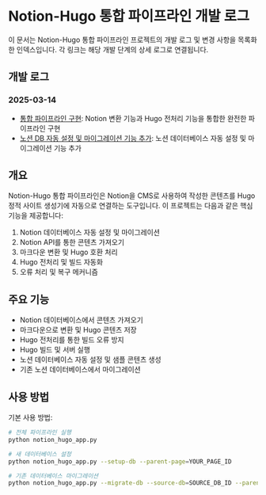 # Notion-Hugo 통합 파이프라인 개발 로그

이 문서는 Notion-Hugo 통합 파이프라인 프로젝트의 개발 로그 및 변경 사항을 목록화한 인덱스입니다.
각 링크는 해당 개발 단계의 상세 로그로 연결됩니다.

## 개발 로그

### 2025-03-14

- [통합 파이프라인 구현](./development_logs/2025-03-14-integration.md): Notion 변환 기능과 Hugo 전처리 기능을 통합한 완전한 파이프라인 구현
- [노션 DB 자동 설정 및 마이그레이션 기능 추가](./development_logs/2025-03-14-db-setup.md): 노션 데이터베이스 자동 설정 및 마이그레이션 기능 추가

## 개요

Notion-Hugo 통합 파이프라인은 Notion을 CMS로 사용하여 작성한 콘텐츠를 Hugo 정적 사이트 생성기에 자동으로 연결하는 도구입니다.
이 프로젝트는 다음과 같은 핵심 기능을 제공합니다:

1. Notion 데이터베이스 자동 설정 및 마이그레이션
2. Notion API를 통한 콘텐츠 가져오기
3. 마크다운 변환 및 Hugo 호환 처리
4. Hugo 전처리 및 빌드 자동화
5. 오류 처리 및 복구 메커니즘

## 주요 기능

- Notion 데이터베이스에서 콘텐츠 가져오기
- 마크다운으로 변환 및 Hugo 콘텐츠 저장
- Hugo 전처리를 통한 빌드 오류 방지
- Hugo 빌드 및 서버 실행
- 노션 데이터베이스 자동 설정 및 샘플 콘텐츠 생성
- 기존 노션 데이터베이스에서 마이그레이션

## 사용 방법

기본 사용 방법:

```bash
# 전체 파이프라인 실행
python notion_hugo_app.py

# 새 데이터베이스 설정
python notion_hugo_app.py --setup-db --parent-page=YOUR_PAGE_ID

# 기존 데이터베이스 마이그레이션
python notion_hugo_app.py --migrate-db --source-db=SOURCE_DB_ID --parent-page=TARGET_PAGE_ID
```
